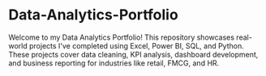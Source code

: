 # Data-Analytics-Portfolio
Welcome to my Data Analytics Portfolio! This repository showcases real-world projects I've completed using Excel, Power BI, SQL, and Python. These projects cover data cleaning, KPI analysis, dashboard development, and business reporting for industries like retail, FMCG, and HR.


